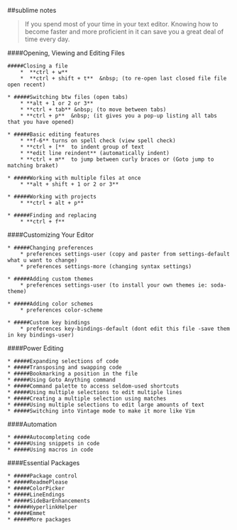 ##sublime notes

>If you spend most of your time in your text editor. Knowing how to become faster and more proficient in it can save you a great deal of time every day.

####Opening, Viewing and Editing Files

	#####Closing a file
		*  **ctrl + w**          
		*  **ctrl + shift + t**  &nbsp; (to re-open last closed file file open recent)

	* #####Switching btw files (open tabs)
		* **alt + 1 or 2 or 3**
		* **ctrl + tab** &nbsp; (to move between tabs)
		* **ctrl + p**  &nbsp; (it gives you a pop-up listing all tabs that you have opened)

	* #####Basic editing features
		* **f-6** turns on spell check (view spell check)
		* **ctrl + [**  to indent group of text
		* **edit line reindent** (automatically indent)
		* **ctrl + m**  to jump between curly braces or (Goto jump to matching braket)

	* #####Working with multiple files at once
		* **alt + shift + 1 or 2 or 3**

	* #####Working with projects
		* **ctrl + alt + p**

	* #####Finding and replacing
		* **ctrl + f**

####Customizing Your Editor

	* #####Changing preferences
		* preferences settings-user (copy and paster from settings-default what u want to change)
		* preferences settings-more (changing syntax settings)
		
	* #####Adding custom themes
		* preferences settings-user (to install your own themes ie: soda-theme)

	* #####Adding color schemes
		* preferences color-scheme

	* #####Custom key bindings
		* preferences key-bindings-default (dont edit this file -save them in key bindings-user)


####Power Editing

	* #####Expanding selections of code
	* #####Transposing and swapping code
	* #####Bookmarking a position in the file
	* #####Using Goto Anything command
	* #####Command palette to access seldom-used shortcuts
	* #####Using multiple selections to edit multiple lines
	* #####Creating a multiple selection using matches
	* #####Using multiple selections to edit large amounts of text
	* #####Switching into Vintage mode to make it more like Vim

####Automation

	* #####Autocompleting code
	* #####Using snippets in code
	* #####Using macros in code

####Essential Packages

	* #####Package control
	* #####ReadmePlease
	* #####ColorPicker
	* #####LineEndings
	* #####SideBarEnhancements
	* #####HyperlinkHelper
	* #####Emmet
	* #####More packages
